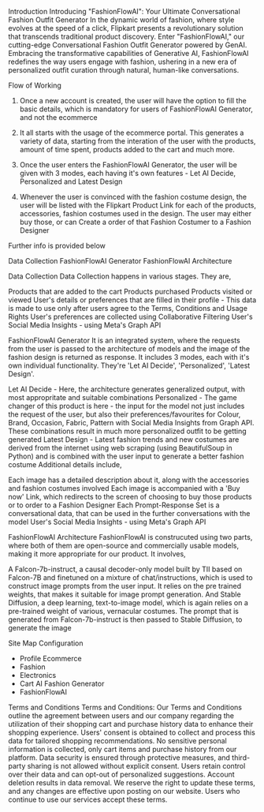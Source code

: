   Introduction
Introducing "FashionFlowAI": Your Ultimate Conversational Fashion Outfit Generator In the dynamic world of fashion, where style evolves at the speed of a click, Flipkart presents a revolutionary solution that transcends traditional product discovery. Enter "FashionFlowAI," our cutting-edge Conversational Fashion Outfit Generator powered by GenAI. Embracing the transformative capabilities of Generative AI, FashionFlowAI redefines the way users engage with fashion, ushering in a new era of personalized outfit curation through natural, human-like conversations.


Flow of Working
1. Once a new account is created, the user will have the option to fill the basic details, which is mandatory for users of FashionFlowAI Generator, and not the ecommerce

2. It all starts with the usage of the ecommerce portal. This generates a variety of data, starting from the interation of the user with the products, amount of time spent, products added to the cart and much more.

3. Once the user enters the FashionFlowAI Generator, the user will be given with 3 modes, each having it's own features - Let AI Decide, Personalized and Latest Design

4. Whenever the user is convinced with the fashion costume design, the user will be listed with the Flipkart Product Link for each of the products, accessories, fashion costumes used in the design. The user may either buy those, or can Create a order of that Fashion Costumer to a Fashion Designer

Further info is provided below

Data Collection
FashionFlowAI Generator
FashionFlowAI Architecture

Data Collection
Data Collection happens in various stages. They are,

Products that are added to the cart
Products purchased
Products visited or viewed
User's details or preferences that are filled in their profile - This data is made to use only after users agree to the Terms, Conditions and Usage Rights
User's preferences are collected using Collaborative Filtering
User's Social Media Insights - using Meta's Graph API

FashionFlowAI Generator
It is an integrated system, where the requests from the user is passed to the architecture of models and the image of the fashion design is returned as response. It includes 3 modes, each with it's own individual functionality. They're 'Let AI Decide', 'Personalized', 'Latest Design'.

Let AI Decide - Here, the architecture generates generalized output, with most appropritate and suitable combinations
Personalized - The game changer of this product is here - the input for the model not just includes the request of the user, but also their preferences/favourites for Colour, Brand, Occasion, Fabric, Pattern with Social Media Insights from Graph API. These combinations result in much more personalized outfit to be getting generated
Latest Design - Latest fashion trends and new costumes are derived from the internet using web scraping (using BeautifulSoup in Python) and is combined with the user input to generate a better fashion costume
Additional details include,

Each image has a detailed description about it, along with the accessories and fashion costumes involved
Each image is accompanied with a 'Buy now' Link, which redirects to the screen of choosing to buy those products or to order to a Fashion Designer
Each Prompt-Response Set is a conversational data, that can be used in the further conversations with the model
User's Social Media Insights - using Meta's Graph API

FashionFlowAI Architecture
FashionFlowAI is construcuted using two parts, where both of them are open-source and commercially usable models, making it more appropriate for our product. It involves,

A Falcon-7b-instruct, a causal decoder-only model built by TII based on Falcon-7B and finetuned on a mixture of chat/instructions, which is used to construct image prompts from the user input. It relies on the pre trained weights, that makes it suitable for image prompt generation.
And Stable Diffusion, a deep learning, text-to-image model, which is again relies on a pre-trained weight of various, vernacular costumes.
The prompt that is generated from Falcon-7b-instruct is then passed to Stable Diffusion, to generate the image


Site Map
Configuration
- Profile
Ecommerce
- Fashion
- Electronics
- Cart
AI Fashion Generator
- FashionFlowAI

Terms and Conditions
Terms and Conditions: Our Terms and Conditions outline the agreement between users and our company regarding the utilization of their shopping cart and purchase history data to enhance their shopping experience. Users' consent is obtained to collect and process this data for tailored shopping recommendations. No sensitive personal information is collected, only cart items and purchase history from our platform. Data security is ensured through protective measures, and third-party sharing is not allowed without explicit consent. Users retain control over their data and can opt-out of personalized suggestions. Account deletion results in data removal. We reserve the right to update these terms, and any changes are effective upon posting on our website. Users who continue to use our services accept these terms.
